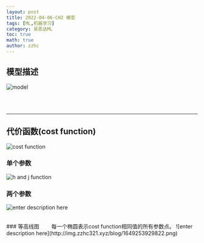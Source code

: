 ```yaml
---
layout: post
title: 2022-04-06-CH2 模型 
tags: [ML,机器学习]
category: 吴恩达ML
toc: true
math: true
author: zzhc
---
```


## 模型描述


![model](http://img.zzhc321.xyz/blog/2022_4_6_1649224577478.png)

<br>
<br>

***

## 代价函数(cost function)

![cost function](http://img.zzhc321.xyz/blog/1649253121472.png)
<br>
### 单个参数
![h and j function](http://img.zzhc321.xyz/blog/1649253491860.png)
<br>
### 两个参数
![enter description here](http://img.zzhc321.xyz/blog/1649253774180.png)

<br>
### 等高线图
&emsp;&emsp;每一个椭圆表示cost function相同值的所有参数点。
![enter description here](http://img.zzhc321.xyz/blog/1649253929822.png)